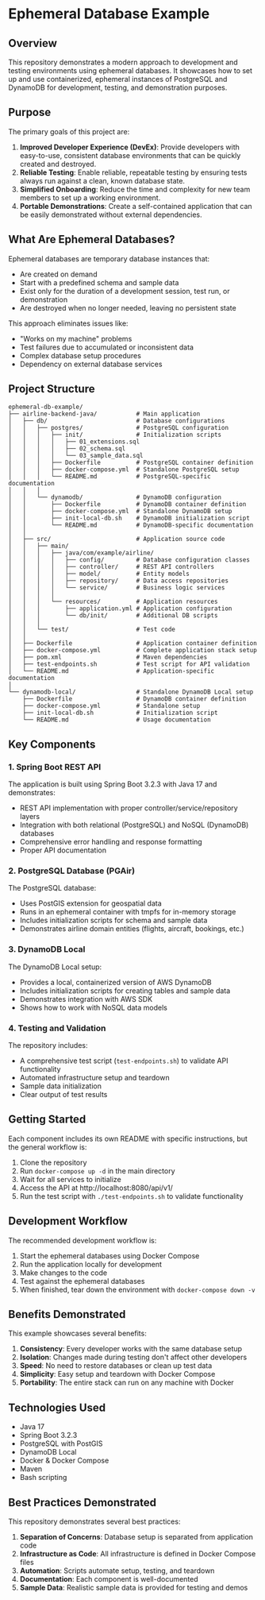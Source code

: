# Ephemeral Database Example

## Overview

This repository demonstrates a modern approach to development and testing environments using ephemeral databases. It showcases how to set up and use containerized, ephemeral instances of PostgreSQL and DynamoDB for development, testing, and demonstration purposes.

## Purpose

The primary goals of this project are:

1. **Improved Developer Experience (DevEx)**: Provide developers with easy-to-use, consistent database environments that can be quickly created and destroyed.
2. **Reliable Testing**: Enable reliable, repeatable testing by ensuring tests always run against a clean, known database state.
3. **Simplified Onboarding**: Reduce the time and complexity for new team members to set up a working environment.
4. **Portable Demonstrations**: Create a self-contained application that can be easily demonstrated without external dependencies.

## What Are Ephemeral Databases?

Ephemeral databases are temporary database instances that:
- Are created on demand
- Start with a predefined schema and sample data
- Exist only for the duration of a development session, test run, or demonstration
- Are destroyed when no longer needed, leaving no persistent state

This approach eliminates issues like:
- "Works on my machine" problems
- Test failures due to accumulated or inconsistent data
- Complex database setup procedures
- Dependency on external database services

## Project Structure

```
ephemeral-db-example/
├── airline-backend-java/           # Main application
│   ├── db/                         # Database configurations
│   │   ├── postgres/               # PostgreSQL configuration
│   │   │   ├── init/               # Initialization scripts
│   │   │   │   ├── 01_extensions.sql
│   │   │   │   ├── 02_schema.sql
│   │   │   │   └── 03_sample_data.sql
│   │   │   ├── Dockerfile          # PostgreSQL container definition
│   │   │   ├── docker-compose.yml  # Standalone PostgreSQL setup
│   │   │   └── README.md           # PostgreSQL-specific documentation
│   │   │
│   │   └── dynamodb/               # DynamoDB configuration
│   │       ├── Dockerfile          # DynamoDB container definition
│   │       ├── docker-compose.yml  # Standalone DynamoDB setup
│   │       ├── init-local-db.sh    # DynamoDB initialization script
│   │       └── README.md           # DynamoDB-specific documentation
│   │
│   ├── src/                        # Application source code
│   │   ├── main/
│   │   │   ├── java/com/example/airline/
│   │   │   │   ├── config/         # Database configuration classes
│   │   │   │   ├── controller/     # REST API controllers
│   │   │   │   ├── model/          # Entity models
│   │   │   │   ├── repository/     # Data access repositories
│   │   │   │   └── service/        # Business logic services
│   │   │   │
│   │   │   └── resources/          # Application resources
│   │   │       ├── application.yml # Application configuration
│   │   │       └── db/init/        # Additional DB scripts
│   │   │
│   │   └── test/                   # Test code
│   │
│   ├── Dockerfile                  # Application container definition
│   ├── docker-compose.yml          # Complete application stack setup
│   ├── pom.xml                     # Maven dependencies
│   ├── test-endpoints.sh           # Test script for API validation
│   └── README.md                   # Application-specific documentation
│
└── dynamodb-local/                 # Standalone DynamoDB Local setup
    ├── Dockerfile                  # DynamoDB container definition
    ├── docker-compose.yml          # Standalone setup
    ├── init-local-db.sh            # Initialization script
    └── README.md                   # Usage documentation
```

## Key Components

### 1. Spring Boot REST API

The application is built using Spring Boot 3.2.3 with Java 17 and demonstrates:
- REST API implementation with proper controller/service/repository layers
- Integration with both relational (PostgreSQL) and NoSQL (DynamoDB) databases
- Comprehensive error handling and response formatting
- Proper API documentation

### 2. PostgreSQL Database (PGAir)

The PostgreSQL database:
- Uses PostGIS extension for geospatial data
- Runs in an ephemeral container with tmpfs for in-memory storage
- Includes initialization scripts for schema and sample data
- Demonstrates airline domain entities (flights, aircraft, bookings, etc.)

### 3. DynamoDB Local

The DynamoDB Local setup:
- Provides a local, containerized version of AWS DynamoDB
- Includes initialization scripts for creating tables and sample data
- Demonstrates integration with AWS SDK
- Shows how to work with NoSQL data models

### 4. Testing and Validation

The repository includes:
- A comprehensive test script (`test-endpoints.sh`) to validate API functionality
- Automated infrastructure setup and teardown
- Sample data initialization
- Clear output of test results

## Getting Started

Each component includes its own README with specific instructions, but the general workflow is:

1. Clone the repository
2. Run `docker-compose up -d` in the main directory
3. Wait for all services to initialize
4. Access the API at http://localhost:8080/api/v1/
5. Run the test script with `./test-endpoints.sh` to validate functionality

## Development Workflow

The recommended development workflow is:

1. Start the ephemeral databases using Docker Compose
2. Run the application locally for development
3. Make changes to the code
4. Test against the ephemeral databases
5. When finished, tear down the environment with `docker-compose down -v`

## Benefits Demonstrated

This example showcases several benefits:

1. **Consistency**: Every developer works with the same database setup
2. **Isolation**: Changes made during testing don't affect other developers
3. **Speed**: No need to restore databases or clean up test data
4. **Simplicity**: Easy setup and teardown with Docker Compose
5. **Portability**: The entire stack can run on any machine with Docker

## Technologies Used

- Java 17
- Spring Boot 3.2.3
- PostgreSQL with PostGIS
- DynamoDB Local
- Docker & Docker Compose
- Maven
- Bash scripting

## Best Practices Demonstrated

This repository demonstrates several best practices:

1. **Separation of Concerns**: Database setup is separated from application code
2. **Infrastructure as Code**: All infrastructure is defined in Docker Compose files
3. **Automation**: Scripts automate setup, testing, and teardown
4. **Documentation**: Each component is well-documented
5. **Sample Data**: Realistic sample data is provided for testing and demos
